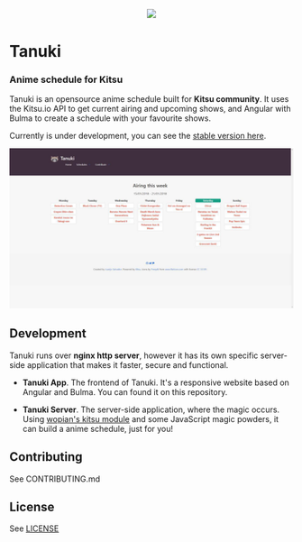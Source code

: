 <p align="center">
    <img src="https://image.flaticon.com/icons/svg/235/235394.svg" width="250" />
</p>

# Tanuki
### Anime schedule for Kitsu

Tanuki is an opensource anime schedule built for **Kitsu community**. It uses the Kitsu.io API to get current airing and upcoming shows, and Angular with Bulma to create a schedule with your favourite shows.

Currently is under development, you can see the [stable version here](https://tanuki.surge.sh).

![](./tanuki.jpg)

## Development

Tanuki runs over **nginx http server**, however it has its own specific server-side application that makes it faster, secure and functional.

* **Tanuki App**. The frontend of Tanuki. It's a responsive website based on Angular and Bulma. You can found it on this repository.

* **Tanuki Server**. The server-side application, where the magic occurs. Using [wopian's kitsu module](https://github.com/wopian/kitsu) and some JavaScript magic powders, it can build a anime schedule, just for you!

## Contributing

See CONTRIBUTING.md

## License

See [LICENSE](./LICENSE)
